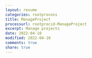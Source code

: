 ```yaml
---
layout: resume
categories: rootprocess
title: ManageProject
processurl: rootprocid-ManageProject
excerpt: Manage projects
date: 2022-04-10
modified: 2022-04-10
comments: true
share: true
---
```


